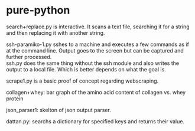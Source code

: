 # pure-python
search+replace.py is interactive.  It scans a text file, searching it for a string and then replacing it with another string.  

ssh-paramiko-1.py  sshes to a machine and executes a few commands as if at the command line.  Output goes to the screen but can be captured and further processed.  
ssh.py does the same thing without the ssh module and also writes the output to a local file.  Which is better depends on what the goal is.

scrape1.py is a basic proof of concept regarding webscraping.

collagen+whey:  bar graph of the amino acid content of collagen vs. whey protein

json_parser1:  skelton of json output parser.

dattan.py:  searchs a dictionary for specified keys and returns their value.
